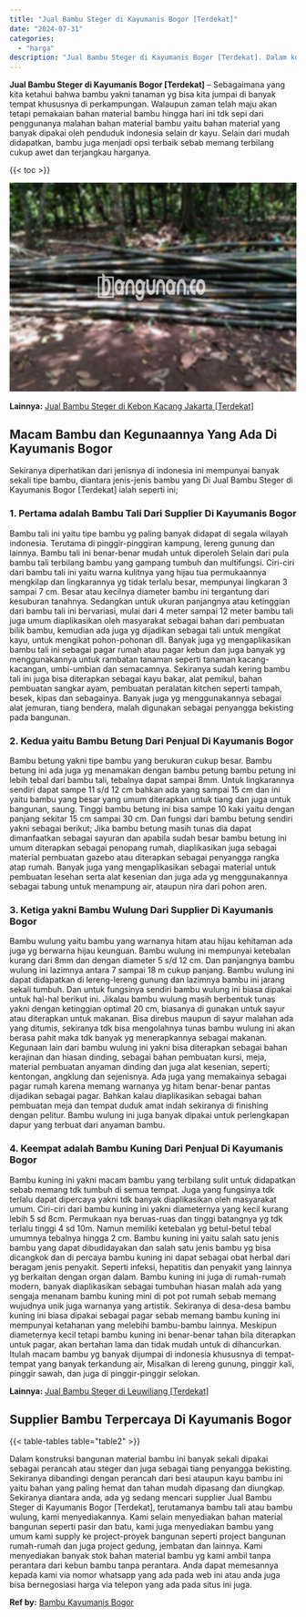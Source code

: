 ```yaml
---
title: "Jual Bambu Steger di Kayumanis Bogor [Terdekat]"
date: "2024-07-31"
categories: 
  - "harga"
description: "Jual Bambu Steger di Kayumanis Bogor [Terdekat]. Dalam konstruksi bangunan material bambu ini banyak sekali dipakai sebagai perancah atau steger dan juga seb..."
---
```


**Jual Bambu Steger di Kayumanis Bogor \[Terdekat\]** – Sebagaimana yang kita ketahui bahwa bambu yakni tanaman yg bisa kita jumpai di banyak tempat khususnya di perkampungan. Walaupun zaman telah maju akan tetapi pemakaian bahan material bambu hingga hari ini tdk sepi dari penggunanya malahan bahan material bambu yaitu bahan material yang banyak dipakai oleh penduduk indonesia selain dr kayu. Selain dari mudah didapatkan, bambu juga menjadi opsi terbaik sebab memang terbilang cukup awet dan terjangkau harganya.

{{< toc >}}

![Jual Bambu Steger di Kayumanis Bogor [Terdekat]](/images/jual-bambu-tali-27.png)

**Lainnya:** [Jual Bambu Steger di Kebon Kacang Jakarta \[Terdekat\]](https://bambu.bangunan.co/jual-bambu-steger-di-kebon-kacang-jakarta-terdekat/)

## Macam Bambu dan Kegunaannya Yang Ada Di Kayumanis Bogor

Sekiranya diperhatikan dari jenisnya di indonesia ini mempunyai banyak sekali tipe bambu, diantara jenis-jenis bambu yang Di Jual Bambu Steger di Kayumanis Bogor \[Terdekat\] ialah seperti ini;

### 1\. Pertama adalah Bambu Tali Dari Supplier Di Kayumanis Bogor

Bambu tali ini yaitu tipe bambu yg paling banyak didapat di segala wilayah indonesia. Terutama di pinggir-pinggiran kampung, lereng gunung dan lainnya. Bambu tali ini benar-benar mudah untuk diperoleh Selain dari pula bambu tali terbilang bambu yang gampang tumbuh dan multifungsi. Ciri-ciri dari bambu tali ini yaitu warna kulitnya yang hijau tua permukaannya mengkilap dan lingkarannya yg tidak terlalu besar, mempunyai lingkaran 3 sampai 7 cm. Besar atau kecilnya diameter bambu ini tergantung dari kesuburan tanahnya. Sedangkan untuk ukuran panjangnya atau ketinggian dari bambu tali ini bervariasi, mulai dari 4 meter sampai 12 meter bambu tali juga umum diaplikasikan oleh masyarakat sebagai bahan dari pembuatan bilik bambu, kemudian ada juga yg dijadikan sebagai tali untuk mengikat kayu, untuk mengikat pohon-pohonan dll. Banyak juga yg mengaplikasikan bambu tali ini sebagai pagar rumah atau pagar kebun dan juga banyak yg menggunakannya untuk rambatan tanaman seperti tanaman kacang-kacangan, umbi-umbian dan semacamnya. Sekiranya sudah kering bambu tali ini juga bisa diterapkan sebagai kayu bakar, alat pemikul, bahan pembuatan sangkar ayam, pembuatan peralatan kitchen seperti tampah, besek, kipas dan sebagainya. Banyak juga yg menggunakannya sebagai alat jemuran, tiang bendera, malah digunakan sebagai penyangga bekisting pada bangunan.

### 2\. Kedua yaitu Bambu Betung Dari Penjual Di Kayumanis Bogor

Bambu betung yakni tipe bambu yang berukuran cukup besar. Bambu betung ini ada juga yg menamakan dengan bambu petung bambu petung ini lebih tebal dari bambu tali, tebalnya dapat sampai 8mm. Untuk lingkarannya sendiri dapat sampe 11 s/d 12 cm bahkan ada yang sampai 15 cm dan ini yaitu bambu yang besar yang umum diterapkan untuk tiang dan juga untuk bangunan, saung. Tinggi bambu betung ini bisa sampe 10 kaki yaitu dengan panjang sekitar 15 cm sampai 30 cm. Dan fungsi dari bambu betung sendiri yakni sebagai berikut; Jika bambu betung masih tunas dia dapat dimanfaatkan sebagai sayuran dan apabila sudah besar bambu betung ini umum diterapkan sebagai penopang rumah, diaplikasikan juga sebagai material pembuatan gazebo atau diterapkan sebagai penyangga rangka atap rumah. Banyak juga yang mengaplikasikan sebagai material untuk pembuatan lesehan serta alat kesenian dan juga ada yg menggunakannya sebagai tabung untuk menampung air, ataupun nira dari pohon aren.

### 3\. Ketiga yakni Bambu Wulung Dari Supplier Di Kayumanis Bogor

Bambu wulung yaitu bambu yang warnanya hitam atau hijau kehitaman ada juga yg berwarna hijau keunguan. Bambu wulung ini mempunyai ketebalan kurang dari 8mm dan dengan diameter 5 s/d 12 cm. Dan panjangnya bambu wulung ini lazimnya antara 7 sampai 18 m cukup panjang. Bambu wulung ini dapat didapatkan di lereng-lereng gunung dan lazimnya bambu ini jarang sekali tumbuh. Dan untuk fungsinya sendiri bambu wulung ini biasa dipakai untuk hal-hal berikut ini. Jikalau bambu wulung masih berbentuk tunas yakni dengan ketinggian optimal 20 cm, biasanya di gunakan untuk sayur atau diterapkan untuk makanan. Bisa direbus maupun di sayur malahan ada yang ditumis, sekiranya tdk bisa mengolahnya tunas bambu wulung ini akan berasa pahit maka tdk banyak yg menerapkannya sebagai makanan. Kegunaan lain dari bambu wulung ini yakni bisa diterapkan sebagai bahan kerajinan dan hiasan dinding, sebagai bahan pembuatan kursi, meja, material pembuatan anyaman dinding dan juga alat kesenian, seperti; kentongan, angklung dan sejenisnya. Ada juga yang memakainya sebagai pagar rumah karena memang warnanya yg hitam benar-benar pantas dijadikan sebagai pagar. Bahkan kalau diaplikasikan sebagai bahan pembuatan meja dan tempat duduk amat indah sekiranya di finishing dengan pelitur. Bambu wulung ini juga banyak dipakai untuk perlengkapan dapur yang terbuat dari anyaman bambu.

### 4\. Keempat adalah Bambu Kuning Dari Penjual Di Kayumanis Bogor

Bambu kuning ini yakni macam bambu yang terbilang sulit untuk didapatkan sebab memang tdk tumbuh di semua tempat. Juga yang fungsinya tdk terlalu dapat dipercaya yakni tdk banyak diaplikasikan oleh masyarakat umum. Ciri-ciri dari bambu kuning ini yakni diameternya yang kecil kurang lebih 5 sd 8cm. Permukaan nya beruas-ruas dan tinggi batangnya yg tdk terlalu tinggi 4 sd 10m. Namun memiliki ketebalan yg betul-betul tebal umumnya tebalnya hingga 2 cm. Bambu kuning ini yaitu salah satu jenis bambu yang dapat dibudidayakan dan salah satu jenis bambu yg bisa dicangkok dan di percaya bambu kuning ini dapat sebagai obat herbal dari beragam jenis penyakit. Seperti infeksi, hepatitis dan penyakit yang lainnya yg berkaitan dengan organ dalam. Bambu kuning ini juga di rumah-rumah modern, banyak diaplikasikan sebagai tumbuhan hiasan malah ada yang sengaja menanam bambu kuning mini di pot pot rumah sebab memang wujudnya unik juga warnanya yang artistik. Sekiranya di desa-desa bambu kuning ini biasa dipakai sebagai pagar sebab memang bambu kuning ini mempunyai ketahanan yang melebihi bambu-bambu lainnya. Meskipun diameternya kecil tetapi bambu kuning ini benar-benar tahan bila diterapkan untuk pagar, akan bertahan lama dan tidak mudah untuk di dihancurkan. Itulah macam bambu yg banyak dijumpai di indonesia khususnya di tempat-tempat yang banyak terkandung air, Misalkan di lereng gunung, pinggir kali, pinggir sawah, dan juga di pinggir-pinggir selokan.

**Lainnya:** [Jual Bambu Steger di Leuwiliang \[Terdekat\]](https://bambu.bangunan.co/jual-bambu-steger-di-leuwiliang-terdekat/)

## Supplier Bambu Terpercaya Di Kayumanis Bogor

{{< table-tables table="table2" >}}

Dalam konstruksi bangunan material bambu ini banyak sekali dipakai sebagai perancah atau steger dan juga sebagai tiang penyangga bekisting. Sekiranya dibandingi dengan perancah dari besi ataupun kayu bambu ini yaitu bahan yang paling hemat dan tahan mudah dipasang dan diungkap. Sekiranya diantara anda, ada yg sedang mencari supplier Jual Bambu Steger di Kayumanis Bogor \[Terdekat\], terutamanya bambu tali atau bambu wulung, kami menyediakannya. Kami selain menyediakan bahan material bangunan seperti pasir dan batu, kami juga menyediakan bambu yang umum kami supply ke project-proyek bangunan seperti project bangunan rumah-rumah dan juga project gedung, jembatan dan lainnya. Kami menyediakan banyak stok bahan material bambu yg kami ambil tanpa perantara dari kebun bambu tanpa perantara. Anda dapat memesannya kepada kami via nomor whatsapp yang ada pada web ini atau anda juga bisa bernegosiasi harga via telepon yang ada pada situs ini juga.

**Ref by:** [Bambu Kayumanis Bogor](https://id.wikipedia.org/wiki/Bambu)
